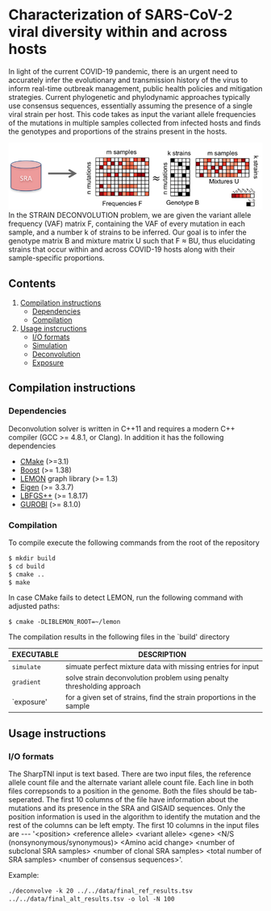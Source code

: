 # Characterization of SARS-CoV-2 viral diversity within and across hosts

In light of the current COVID-19 pandemic, there is an urgent need to accurately infer the evolutionary and
transmission history of the virus to inform real-time outbreak management, public health policies and mitigation strategies. Current phylogenetic and phylodynamic approaches typically use consensus sequences,
essentially assuming the presence of a single viral strain per host. This code takes as input the variant allele frequencies of the mutations in multiple samples collected from infected hosts and finds the genotypes and proportions of the strains present in the hosts.

![Overview of Strain Deconvolution Problem](deconvolution.png)
In the STRAIN DECONVOLUTION problem, we are given the variant allele frequency (VAF) matrix F, containing the VAF of every mutation in each sample, and a number k of strains to be inferred. Our goal is to infer the genotype matrix B and mixture matrix U such that F ≈ BU, thus elucidating strains that occur within and across COVID-19 hosts along with their sample-specific proportions.

## Contents

  1. [Compilation instructions](#compilation)
     * [Dependencies](#dep)
     * [Compilation](#comp)
  2. [Usage instcructions](#usage)
     * [I/O formats](#io)
     * [Simulation](#simulate)
     * [Deconvolution](#gradient)
     * [Exposure](#exposure)

<a name="compilation"></a>
## Compilation instructions

<a name="dep"></a>
### Dependencies

Deconvolution solver is written in C++11 and requires a modern C++ compiler
(GCC >= 4.8.1, or Clang). In addition it has the following dependencies

* [CMake](http://www.cmake.org/) (>=3.1)
* [Boost](http://www.boost.org) (>= 1.38)
* [LEMON](http://lemon.cs.elte.hu/trac/lemon) graph library (>= 1.3)
* [Eigen](http://eigen.tuxfamily.org/) (>= 3.3.7)
* [LBFGS++](https://lbfgspp.statr.me/) (>= 1.8.17)
* [GUROBI](https://www.gurobi.com/) (>= 8.1.0)

<a name="comp"></a>
### Compilation

To compile execute the following commands from the root of the
repository

    $ mkdir build
    $ cd build
    $ cmake ..
    $ make

In case CMake fails to detect LEMON, run the following command with adjusted paths:

    $ cmake -DLIBLEMON_ROOT=~/lemon

The compilation results in the following files in the `build' directory

EXECUTABLE       | DESCRIPTION
-----------------|-------------
`simulate`       | simuate perfect mixture data with missing entries for input
`gradient`       | solve strain deconvolution problem using penalty thresholding approach
`exposure'       | for a given set of strains, find the strain proportions in the sample

<a name="usage"></a>
## Usage instructions

<a name="io"></a>
### I/O formats

The SharpTNI input is text based. There are two input files, the reference allele count file and the alternate variant allele count file.
Each line in both files correpsonds to a position in the genome.
Both the files should be tab-seperated.
The first 10 columns of the file have information about the mutations and its presence in the SRA and GISAID sequences. Only the position information is used in the algorithm to identify the mutation and the rest of the columns can be left empty.
The first 10 columns in the input files are --- '\<position\> \<reference allele\> \<variant allele\> \<gene\> \<N/S (nonsynonymous/synonymous)\> \<Amino acid change\> \<number of subclonal SRA samples\> \<number of clonal SRA samples\> \<total number of SRA samples\> \<number of consensus sequences\>'.

Example:

```
./deconvolve -k 20 ../../data/final_ref_results.tsv ../../data/final_alt_results.tsv -o lol -N 100
```
